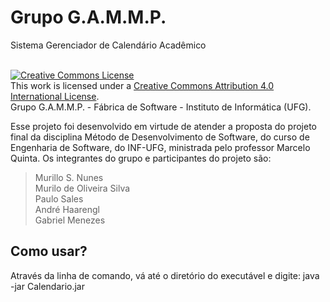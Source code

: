 # Grupo G.A.M.M.P.<br />
Sistema Gerenciador de Calendário Acadêmico

<br />
<a rel="license" href="http://creativecommons.org/licenses/by/4.0/"><img alt="Creative Commons License" style="border-width:0" src="https://i.creativecommons.org/l/by/4.0/88x31.png" /></a><br />This work is licensed under a <a rel="license" href="http://creativecommons.org/licenses/by/4.0/">Creative Commons Attribution 4.0 International License</a>. 
<br />Grupo G.A.M.M.P. - Fábrica de Software - Instituto de Informática (UFG).

Esse projeto foi desenvolvido em virtude de atender a proposta do projeto final da disciplina Método de Desenvolvimento de Software, do curso de Engenharia de Software, do INF-UFG, ministrada pelo professor Marcelo Quinta. Os integrantes do grupo e participantes do projeto são:

> Murillo S. Nunes<br />
> Murilo de Oliveira Silva<br />
> Paulo Sales<br />
> André Haarengl<br />
> Gabriel Menezes

## Como usar?

Através da linha de comando, vá até o diretório do executável e digite: java -jar Calendario.jar
